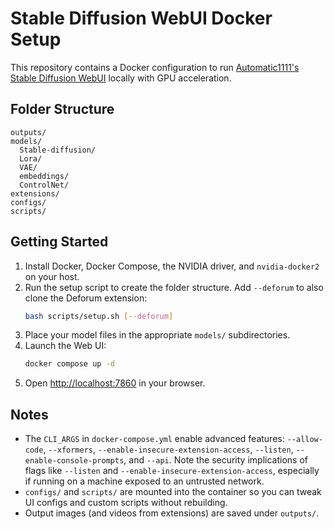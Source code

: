 # Stable Diffusion WebUI Docker Setup

This repository contains a Docker configuration to run [Automatic1111's Stable Diffusion WebUI](https://github.com/AUTOMATIC1111/stable-diffusion-webui) locally with GPU acceleration.

## Folder Structure
```
outputs/
models/
  Stable-diffusion/
  Lora/
  VAE/
  embeddings/
  ControlNet/
extensions/
configs/
scripts/
```

## Getting Started
1. Install Docker, Docker Compose, the NVIDIA driver, and `nvidia-docker2` on your host.
2. Run the setup script to create the folder structure. Add `--deforum` to also clone the Deforum extension:
   ```bash
   bash scripts/setup.sh [--deforum]
   ```
3. Place your model files in the appropriate `models/` subdirectories.
4. Launch the Web UI:
   ```bash
   docker compose up -d
   ```
5. Open <http://localhost:7860> in your browser.

## Notes
- The `CLI_ARGS` in `docker-compose.yml` enable advanced features: `--allow-code`, `--xformers`, `--enable-insecure-extension-access`, `--listen`, `--enable-console-prompts`, and `--api`. Note the security implications of flags like `--listen` and `--enable-insecure-extension-access`, especially if running on a machine exposed to an untrusted network.
- `configs/` and `scripts/` are mounted into the container so you can tweak UI configs and custom scripts without rebuilding.
- Output images (and videos from extensions) are saved under `outputs/`.
